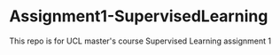 # Assignment1-SupervisedLearning
This repo is for UCL master's course Supervised Learning assignment 1
